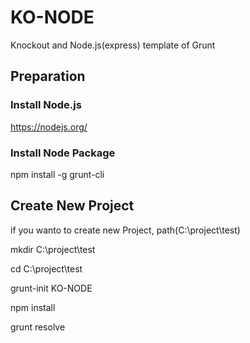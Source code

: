 # KO-NODE
Knockout and Node.js(express) template of Grunt

## Preparation
### Install Node.js

https://nodejs.org/

### Install Node Package

npm install -g grunt-cli

## Create New Project

if you wanto to create new Project, path(C:\project\test)

mkdir C:\project\test

cd C:\project\test

grunt-init KO-NODE

npm install

grunt resolve
